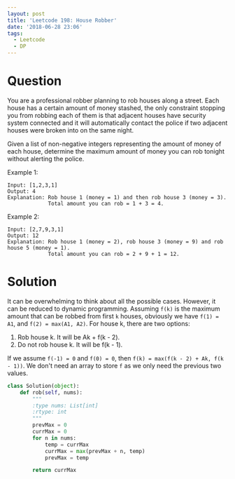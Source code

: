 ```yaml
---
layout: post
title: 'Leetcode 198: House Robber'
date: '2018-06-28 23:06'
tags:
  - Leetcode
  - DP
---
```


# Question
You are a professional robber planning to rob houses along a street. Each house has a certain amount of money stashed, the only constraint stopping you from robbing each of them is that adjacent houses have security system connected and it will automatically contact the police if two adjacent houses were broken into on the same night.

Given a list of non-negative integers representing the amount of money of each house, determine the maximum amount of money you can rob tonight without alerting the police.

Example 1:
```
Input: [1,2,3,1]
Output: 4
Explanation: Rob house 1 (money = 1) and then rob house 3 (money = 3).
             Total amount you can rob = 1 + 3 = 4.
```

Example 2:
```
Input: [2,7,9,3,1]
Output: 12
Explanation: Rob house 1 (money = 2), rob house 3 (money = 9) and rob house 5 (money = 1).
             Total amount you can rob = 2 + 9 + 1 = 12.
```

# Solution
It can be overwhelming to think about all the possible cases. However, it can be reduced to dynamic programming. Assuming `f(k)` is the maximum amount that can be robbed from first `k` houses, obviously we have `f(1) = A1`, and `f(2) = max(A1, A2)`. For house k, there are two options:

1. Rob house k. It will be Ak + f(k - 2).
2. Do not rob house k. It will be f(k - 1).

If we assume `f(-1) = 0` and `f(0) = 0`, then `f(k) = max(f(k - 2) + Ak, f(k - 1))`. We don't need an array to store `f` as we only need the previous two values.

```python
class Solution(object):
    def rob(self, nums):
        """
        :type nums: List[int]
        :rtype: int
        """
        prevMax = 0
        currMax = 0
        for n in nums:
            temp = currMax
            currMax = max(prevMax + n, temp)
            prevMax = temp

        return currMax
```

